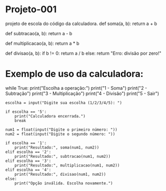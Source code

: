 # Projeto-001
projeto de escola do código da calculadora.
def soma(a, b):
    return a + b

def subtracao(a, b):
    return a - b

def multiplicacao(a, b):
    return a * b

def divisao(a, b):
    if b != 0:
        return a / b
    else:
        return "Erro: divisão por zero!"

# Exemplo de uso da calculadora:
while True:
    print("Escolha a operação:")
    print("1 - Soma")
    print("2 - Subtração")
    print("3 - Multiplicação")
    print("4 - Divisão")
    print("5 - Sair")

    escolha = input("Digite sua escolha (1/2/3/4/5): ")

    if escolha == '5':
        print("Calculadora encerrada.")
        break

    num1 = float(input("Digite o primeiro número: "))
    num2 = float(input("Digite o segundo número: "))

    if escolha == '1':
        print("Resultado:", soma(num1, num2))
    elif escolha == '2':
        print("Resultado:", subtracao(num1, num2))
    elif escolha == '3':
        print("Resultado:", multiplicacao(num1, num2))
    elif escolha == '4':
        print("Resultado:", divisao(num1, num2))
    else:
        print("Opção inválida. Escolha novamente.")
